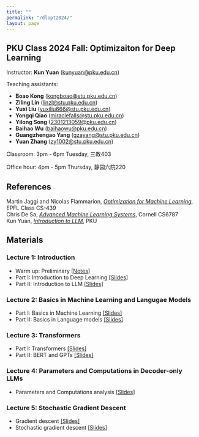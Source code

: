```yaml
---
title: ""
permalink: "/dlopt2024/"
layout: page
---
```


## PKU Class 2024 Fall: Optimizaiton for Deep Learning

Instructor: **Kun Yuan** (kunyuan@pku.edu.cn) <br>

Teaching assistants: 
- **Boao Kong** (kongboao@stu.pku.edu.cn) <br> 
- **Ziling Lin** (linzl@stu.pku.edu.cn) <br>
- **Yuxi Liu** (yuxiliu666@stu.pku.edu.cn) <br>
- **Yongqi Qiao** (miraclefalls@stu.pku.edu.cn) <br>
- **Yilong Song** (2301213059@pku.edu.cn) <br>
- **Baihao Wu** (baihaowu@pku.edu.cn) <br>
- **Guangzhengao Yang** (gzayang@stu.pku.edu.cn) <br>
- **Yuan Zhang** (zy1002@stu.pku.edu.cn) <br>

Classroom: 3pm - 6pm Tuesday, 三教403

Office hour: 4pm - 5pm Thursday, 静园六院220

## References
Martin Jaggi and Nicolas Flammarion, *[Optimization for Machine Learning](https://github.com/epfml/OptML_course)*, EPFL Class CS-439 <br>
Chris De Sa, *[Advanced Machine Learning Systems](https://www.cs.cornell.edu/courses/cs6787/2021fa/)*, Cornell CS6787 <br>
Kun Yuan, *[Introduction to LLM](https://kunyuan827.github.io/llm2024/)*, PKU

## Materials

### Lecture 1: Introduction <br>
- Warm up: Preliminary [[Notes]](https://github.com/kunyuan827/kunyuan827.github.io/raw/master/resources/notes_ch0.pdf) <br>
- Part   I: Introduction to Deep Learning [[Slides]](https://github.com/kunyuan827/kunyuan827.github.io/raw/master/teaching/DLOpt2024/Intro1.pdf) <br> 
- Part  II: Introduction to LLM [[Slides]](https://github.com/kunyuan827/kunyuan827.github.io/raw/master/teaching/DLOpt2024/Intro2.pdf)

### Lecture 2: Basics in Machine Learning and Langugae Models <br>
- Part   I: Basics in Machine Learning [[Slides]](https://github.com/kunyuan827/kunyuan827.github.io/raw/master/teaching/DLOpt2024/02_MLBasics.pdf) <br> 
- Part  II: Basics in Language models [[Slides]](https://github.com/kunyuan827/kunyuan827.github.io/raw/master/teaching/DLOpt2024/03_langmodel.pdf)

### Lecture 3: Transformers <br>
- Part   I: Transformers [[Slides]](https://github.com/kunyuan827/kunyuan827.github.io/raw/master/teaching/DLOpt2024/04_transformer.pdf) <br>
- Part   II: BERT and GPTs [[Slides]](https://github.com/kunyuan827/kunyuan827.github.io/raw/master/teaching/DLOpt2024/Bert_and_GPT.pdf)

### Lecture 4: Parameters and Computations in Decoder-only LLMs <br>
- Parameters and Computations analysis [[Slides]](https://github.com/kunyuan827/kunyuan827.github.io/raw/master/teaching/DLOpt2024/04_Parameter_analysis.pdf)  <br>

### Lecture 5: Stochastic Gradient Descent <br>
- Gradient descent [[Slides]](https://github.com/kunyuan827/kunyuan827.github.io/raw/master/teaching/DLOpt2024/05_GD.pdf)  <br>
- Stochastic gradient descent [[Slides]](https://github.com/kunyuan827/kunyuan827.github.io/raw/master/teaching/DLOpt2024/06_SGD.pdf)  <br>

<!--
### Lecture 2: Gradient descent <br>

- Notes: Gradient descent [[Notes_GH]](https://github.com/kunyuan827/kunyuan827.github.io/raw/master/resources/notes_ch1.pdf) [[Notes_BD]](https://pan.baidu.com/s/1FlAAZwhMAkoScx4LDURrPg?pwd=sbwk) <br>
- Slides: Gradient descent [[Slides_GH]](https://github.com/kunyuan827/kunyuan827.github.io/raw/master/resources/Lec2_gradient_descent.pdf) [[Slides_BD]](https://pan.baidu.com/s/1QgNjBzOeqJFq5QFVFLBIgw?pwd=ec6j)  <br>
- **Homework 2**: [[Homework_GH]](https://github.com/kunyuan827/kunyuan827.github.io/raw/master/resources/hw1.pdf) [[Homework_BD]](https://pan.baidu.com/s/1nEhmFrNYgvQssAY_jsBzXQ?pwd=4h9y)  <br> 
- Reading: <br>
    - Stephen Boyd and Lieven Vandenberghe, *Convex Optimization*, Cambridge university press, 2004. [Ch. 2 and 3] <br>
    - Yurii Nesterov, *Introductory lectures on convex optimization: A basic course*, Springer Science & Business Media, 2003 [Sec. 2.1.1, 2.1.3, and 2.1.5] <br>
    - Aston Zhang, Zack C. Lipton, Mu Li, and Alex J. Smola, *[Dive into Deep Learning](https://d2l.ai/index.html)*, [Sec. 5.3]

### Lecture 3: Accelerated gradient descent <br>

- Notes: Accelerated gradient descent [[Notes_GH]](https://github.com/kunyuan827/kunyuan827.github.io/raw/master/resources/notes_ch3.pdf)[[Notes_BD]](https://pan.baidu.com/s/1hxAKGKpiaRTGyKCRymrU5A?pwd=nery) <br>
- Part  I: Polyak momentum; Nesterov momentum; Anderson acceleration; Lower bound [[Slides_GH]](https://github.com/kunyuan827/kunyuan827.github.io/raw/master/resources/Lec3_1_acc_GD.pdf) [[Slides_BD]](https://pan.baidu.com/s/1sefTbKt7AEMZmEfNRNvMXA?pwd=gc27)  <br>
- Part II: Preconditoned GD [[Slides_GH]](https://github.com/kunyuan827/kunyuan827.github.io/raw/master/resources/Lec3_2_precond_GD.pdf) [[Slides_BD]](https://pan.baidu.com/s/1ackF2-iU2yFiP-ixhXa6wg?pwd=nc77)  <br>
- **Homework 3**: [[Homework_GH]](https://github.com/kunyuan827/kunyuan827.github.io/raw/master/resources/hw3.pdf) [[Homework_BD]](https://pan.baidu.com/s/1tqYdqBcTfdgKAWuPJMYDPQ?pwd=7ds9)  <br> 
- Reading: <br>
    - Yurii Nesterov, *Introductory lectures on convex optimization: A basic course*, Springer Science & Business Media, 2003 [Sec. 2.1.2, 2.1.4, and 2.2] <br>
    - Vien V. Mai and Mikael Johansson, *[Anderson Acceleration of Proximal Gradient Methods](https://arxiv.org/abs/1910.08590)*, International Conference on Machine Learning (ICML), 2020

### Lecture 4: Projected gradient descent and Proximal gradient descent <br>

- Notes: Projected gradient descent [[Notes_GH]](https://github.com/kunyuan827/kunyuan827.github.io/raw/master/resources/notes_ch4_1.pdf)[[Notes_BD]](https://pan.baidu.com/s/1z5pxGqRZLlfnCq6LbM2PPg?pwd=ut8r); Proximal gradient descent [[Notes_GH]](https://github.com/kunyuan827/kunyuan827.github.io/raw/master/resources/notes_ch4_2.pdf)[[Notes_BD]](https://pan.baidu.com/s/1AlgaCL9IBnQroGWO4TFInw?pwd=wkn3) <br>
- Part  I: Projection; Constrained minimization; Projected gradient descent [[Slides_GH]](https://github.com/kunyuan827/kunyuan827.github.io/raw/master/resources/Lec4_1_Projected_GD.pdf) [[Slides_BD]](https://pan.baidu.com/s/1_z-KtyxBjP_5H05fneNKqw?pwd=9p7u)  <br>
- Part II: Regularizers; Proximity operator; Proximal gradient descent [[Slides_GH]](https://github.com/kunyuan827/kunyuan827.github.io/raw/master/resources/Lec4_2_Prox_GD.pdf) [[Slides_BD]](https://pan.baidu.com/s/14YWUlhm9ZhDMdUWQ9Cbl9g?pwd=k9pd)  <br>
- **Homework 4**: [[Homework_GH]](https://github.com/kunyuan827/kunyuan827.github.io/raw/master/resources/hw4.pdf) [[Homework_BD]](https://pan.baidu.com/s/1qtKFoyB-qvZzBAhJxprP7w?pwd=b6r9)  <br>

### Lecture 5: Zeroth-order optimization <br>

- Notes: Zeroth-order optimization [[Notes_GH]](https://github.com/kunyuan827/kunyuan827.github.io/raw/master/resources/notes_ch5.pdf)[[Notes_BD]](https://pan.baidu.com/s/1HmcdYHP_VuYsojv_dJuWXw?pwd=c59t)
- Notes: ZO-GD with sphere smoothing [[Notes_GH]](https://github.com/kunyuan827/kunyuan827.github.io/raw/master/resources/notes_ch5_1.pdf)[[Notes_BD]](https://pan.baidu.com/s/1eS5hkqeDHW3otQ2HLHHsUA?pwd=g1rf)
- Slides: Zeroth-order gradient descent; Finite difference; Linear interpolation; Sphere smoothing [[Slides_GH]](https://github.com/kunyuan827/kunyuan827.github.io/raw/master/resources/Lec5_ZO_GD.pdf) [[Slides_BD]](https://pan.baidu.com/s/14ZaQoEpS7ou9laIK9vg_qA?pwd=yk3b)  <br>
- **Homework 5**: [[Homework_GH]](https://github.com/kunyuan827/kunyuan827.github.io/raw/master/resources/hw5.pdf) [[Homework_BD]](https://pan.baidu.com/s/19I-EpqvqtQpqxiUJD_bWCQ?pwd=nqwu)  <br>
- Reading: <br>
    - Yujie Tang, *[Introduction to Zeroth-Order Optimization](https://tyj518.github.io/files/lecture_notes_zo.pdf)*, 2022
    - Ahmad Ajalloeian and Sebastian U. Stich, *[On the Convergence of SGD with Biased Gradients](https://arxiv.org/abs/2008.00051)*, 2021
    - Sijia Liu et. al., *[A Primer on Zeroth-Order Optimization in Signal Processing and Machine Learning](https://arxiv.org/abs/2006.06224)*, 2020
    - Sadhika Malladi et. al., *[Fine-Tuning Language Models with Just Forward Passes](https://arxiv.org/abs/2305.17333)*,2023

### Lecture 6: Stochastic gradient descent <br>

- Notes: Stochastic gradient descent [[Notes_GH]](https://github.com/kunyuan827/kunyuan827.github.io/raw/master/resources/notes_ch6.pdf)[[Notes_BD]](https://pan.baidu.com/s/1PVrSZAMJhOnkpUbqnXYhPA?pwd=ubss)
- Part I: Stochastic optimization; Stochastic gradient descent; Mini-batch SGD [[Slides_GH]](https://github.com/kunyuan827/kunyuan827.github.io/raw/master/resources/Lec6_1_SGD.pdf) [[Slides_BD]](https://pan.baidu.com/s/1Xvc0ov5IvdVNsOffPX1m6Q?pwd=ivpm)  <br>
- Part II: Introduction to convolutional neural network [[Slides_GH]](https://github.com/kunyuan827/kunyuan827.github.io/raw/master/resources/Lec6_2_CNN.pdf) [[Slides_BD]](https://pan.baidu.com/s/1d_ouKEHfLyBuM9kGcgynIQ?pwd=ccd2)  <br>
- **Homework 6**: [[Homework_GH]](https://github.com/kunyuan827/kunyuan827.github.io/raw/master/resources/hw6.pdf) [[Homework_BD]](https://pan.baidu.com/s/1y7gSopjEB4c1_vB7vd5FLg?pwd=zn2z)  <br>
- Reading: <br>
    - Rong Ge et al., *[Escaping from saddle points—online stochastic gradient for tensor decomposition](http://proceedings.mlr.press/v40/Ge15.pdf)*, Conference on learning theory, 2015
    - Chi Jin et al., *[How to escape saddle points efficiently](https://proceedings.mlr.press/v70/jin17a.html)*, International conference on machine learning, 2017.
    - *[Student Notes: Convolutional Neural Networks (CNN) Introduction](https://indoml.com/2018/03/07/student-notes-convolutional-neural-networks-cnn-introduction/)*
    - Andrew Ng, *[Convolutional Neural Networks](https://www.bilibili.com/video/BV1BF411w7xQ/?spm_id_from=333.337.search-card.all.click)*
 
### Lecture 7: Stochastic gradient descent: sampling strategy and stability <br>

- Notes: Sampling and Stability [[Notes_GH]](https://github.com/kunyuan827/kunyuan827.github.io/raw/master/resources/notes_ch7.pdf)[[Notes_BD]](https://pan.baidu.com/s/1WUkqEOV4pOIQoruFn2MjCw?pwd=8rku)
- Part I: SGD with finite sample size; importance sampling; random reshuffling [[Slides_GH]](https://github.com/kunyuan827/kunyuan827.github.io/raw/master/resources/Lec7_1_sampling.pdf)  [[Slides_BD]](https://pan.baidu.com/s/1IxV1awpa-BYnMT_ww1r8uQ?pwd=a9ni) <br>
- Part II: GD stability; SGD stability; Sharpness-aware minimization [[Slides_GH]](https://github.com/kunyuan827/kunyuan827.github.io/raw/master/resources/Lec7_2_stability.pdf)  [[Slides_BD]](https://pan.baidu.com/s/1HYncozXFxVeGLGKkSShvhw?pwd=6at9)<br>
- **Homework 7**: [[Homework_GH]](https://github.com/kunyuan827/kunyuan827.github.io/raw/master/resources/hw7.pdf) [[Homework_BD]](https://pan.baidu.com/s/18lj6tEy2Ps7m_gsFnJrOMg?pwd=2huk)  <br>
- Reading: <br>
    - Kun Yuan et al., *[Stochastic gradient descent with finite samples sizes](https://ieeexplore.ieee.org/document/7738878)*, IEEE Workshop on Machine Learning for Signal Processing, 2016
    - Peilin Zhao and Tong Zhang, *[Stochastic Optimization with Importance Sampling for Regularized Loss Minimization](https://proceedings.mlr.press/v37/zhaoa15.html)*, ICML, 2015.
    - Bicheng Ying et al., *[Stochastic Learning under Random Reshuffling with Constant Step-sizes](https://arxiv.org/abs/1803.07964)*, IEEE Transactions on Signal Processing, 2018
    - Lei Wu et al., *[How SGD selects the global minima in over-parameterized learning: A dynamical stability perspective](https://papers.nips.cc/paper_files/paper/2018/hash/6651526b6fb8f29a00507de6a49ce30f-Abstract.html)*, NeurIPS 2018
    - Lei Wu et al., *[The alignment property of sgd noise and how it helps select flat minima: A stability analysis](https://arxiv.org/abs/2207.02628)*, NeurIPS 2022
    - Pierre Foret et al., *[Sharpness-Aware Minimization for Efficiently Improving Generalization](https://arxiv.org/abs/2010.01412)*, ICML, 2020

### Lecture 8: Momentum and Adaptive SGD <br>

- Notes I: Momentum SGD [[Notes_GH]](https://github.com/kunyuan827/kunyuan827.github.io/raw/master/resources/notes_ch8_1.pdf)[[Notes_BD]](https://pan.baidu.com/s/1EEV-n-UoDN_0PVSsBvUOSg?pwd=gaxf) <br>
- Notes II: Adaptive SGD [[Notes_GH]](https://github.com/kunyuan827/kunyuan827.github.io/raw/master/resources/notes_ch8_2.pdf)[[Notes_BD]](https://pan.baidu.com/s/1eFHbWuFRaaibWJ9wNOly_g?pwd=799k) <br>
- Part I: Momentum SGD; SGD with Nesterov momentum; lower bound in stochastic optimization [[Slides_GH]](https://github.com/kunyuan827/kunyuan827.github.io/raw/master/resources/Lec8_1_mSGD.pdf)  [[Slides_BD]](https://pan.baidu.com/s/1FJVoDRMLU6iZa76Bf87e0g?pwd=feex) <br>
- Part II: Preconditioned SGD; AdaGrad; RMSProp; Adam; AdamW [[Slides_GH]](https://github.com/kunyuan827/kunyuan827.github.io/raw/master/resources/Lec8_2_Adaptive_SGD.pdf)  [[Slides_BD]](https://pan.baidu.com/s/1DRdv77mSLZTN-ifFn5GuGA?pwd=cvke)<br>
- **Homework**: No homework  <br>
- Reading: <br>
   - Ilya Sutskever et al., *[On the importance of initialization and momentum in deep learning](http://proceedings.mlr.press/v28/sutskever13.html)*, ICML, 2013
   - Kun Yuan et al., *[On the influence of momentum acceleration on online learning](https://jmlr.org/papers/v17/16-157.html)*, JMLR, 2016
   - John Duchi et al., *[Adaptive subgradient methods for online learning and stochastic optimization](https://www.jmlr.org/papers/volume12/duchi11a/duchi11a.pdf)*, JMLR, 2011
   - Diederik P. Kingma et al., *[Adam: A Method for Stochastic Optimization](https://arxiv.org/abs/1412.6980)*, 2014
   - Zhishuai Guo et al., *[A novel convergence analysis for algorithms of the adam family](https://arxiv.org/abs/2112.03459)*, 2021
   - Ilya Loshchilov et al., *[Decoupled Weight Decay Regularization](https://openreview.net/forum?id=Bkg6RiCqY7)*, ICLR, 2019

### Lecture 9: Variance reduction <br>

- Notes I: Variance reduction[[Notes_GH]](https://github.com/kunyuan827/kunyuan827.github.io/raw/master/resources/notes_ch9.pdf)[[Notes_BD]](https://pan.baidu.com/s/1EEV-n-UoDN_0PVSsBvUOSg?pwd=gaxf) <br>
- Part I: SAGA; SVRG [[Slides_GH]](https://github.com/kunyuan827/kunyuan827.github.io/raw/master/resources/Lec9_1_VR.pdf)  [[Slides_BD]](https://pan.baidu.com/s/1XZ33pflapuqZS5LrplcRzA?pwd=jr5i) <br>
- Part II: Recurrent Neural Network [[Slides_GH]](https://github.com/kunyuan827/kunyuan827.github.io/raw/master/resources/Lec9_2_RNN.pdf)  [[Slides_BD]](https://pan.baidu.com/s/1TNGnpDqF3SwlHE1ccb4T-w?pwd=exdw)<br>
- Part III: Attention [[Slides_GH]](https://github.com/kunyuan827/kunyuan827.github.io/raw/master/resources/Lec9_3_attention.pdf)  [[Slides_BD]](https://pan.baidu.com/s/1ZfNHKd710sDqcI8OArsUBg?pwd=gs3q)<br>
- **Homework**: No homework  <br>
- Reading: <br>
   - Rie Johnson et al., *[Accelerating stochastic gradient descent using predictive variance reduction](https://proceedings.neurips.cc/paper_files/paper/2013/file/ac1dd209cbcc5e5d1c6e28598e8cbbe8-Paper.pdf)*, NeurIPS 2013
   - Aaron Defazio et al., *[SAGA: A Fast Incremental Gradient Method With Support for Non-Strongly Convex Composite Objectives](https://proceedings.neurips.cc/paper_files/paper/2014/hash/ede7e2b6d13a41ddf9f4bdef84fdc737-Abstract.html)*, NeurIPS 2014
   - [Introduction to recurrent neural network](https://stanford.edu/~shervine/teaching/cs-230/cheatsheet-recurrent-neural-networks)
   - [Dive into deep learning: RNN](https://d2l.ai/chapter_recurrent-neural-networks/index.html)
   - [Dive into deep learning: Attention](https://d2l.ai/chapter_attention-mechanisms-and-transformers/index.html)

### Lecture 10-1: Adversarial learning <br>
- Adversarial attacks; FGSM; PGD; Adversarial learning [[Slides_GH]](https://github.com/kunyuan827/kunyuan827.github.io/raw/master/resources/Lec10_1_adversarial_learning.pdf)  [[Slides_BD]](https://pan.baidu.com/s/14dUPmJnW1Ckg83djgTffog?pwd=4jm1) <br>
- Reading: <br>
   - Ian J. Goodfellow et al., *[Explaining and harnessing adversarial examples](https://arxiv.org/abs/1412.6572)*, 2014.
   - Aleksander Madry et al., *[Towards Deep Learning Models Resistant to Adversarial Attacks](https://openreview.net/pdf?id=rJzIBfZAb)*, ICLR 2018.
   - Ali Shafahi et al., *[Adversarial training for free!](https://proceedings.neurips.cc/paper_files/paper/2019/hash/7503cfacd12053d309b6bed5c89de212-Abstract.html)*, NeurIPS 2019.
   - Eric Wong et al., *[Fast is better than free: Revisiting adversarial training](https://arxiv.org/abs/2001.03994)*, ICLR 2019.

### Lecture 10-2: Gradient clipping <br>
- Gradient exploding; Gradient clipping; L0-L1 smoothness [[Slides_GH]](https://github.com/kunyuan827/kunyuan827.github.io/raw/master/resources/Lec10_2_Grad_clip.pdf)  [[Slides_BD]](https://pan.baidu.com/s/1P61f-jlDLVABGaNjdqy_rw?pwd=8pff) <br>
- **Homework 8**: [[Homework_GH]](https://github.com/kunyuan827/kunyuan827.github.io/raw/master/resources/hw8.pdf) [[Homework_BD]](https://pan.baidu.com/s/1b31wjwbZDXBCqX0v4I2UVw?pwd=4vfh)  <br>
- Reading: <br>
   - Jingzhao Zhang et al., *[Why gradient clipping accelerates training: A theoretical justification for adaptivity](https://arxiv.org/abs/1905.11881)*, ICLR 2019.
   - Bohang Zhang et al., *[Improved analysis of clipping algorithms for non-convex optimization](https://proceedings.neurips.cc/paper_files/paper/2020/hash/b282d1735283e8eea45bce393cefe265-Abstract.html)*, NeurIPS 2020.
   - Anastasia Koloskova et al., *[Revisiting Gradient Clipping: Stochastic bias and tight convergence guarantees](https://arxiv.org/abs/2305.01588)*, ICML 2023.


### Lecture 11: Mixed-Precision Training <br>
- FP32; FP16; Mixed-precision training; 8 bit Adam optimizer; SGD with mixed precision [[Slides_GH]](https://github.com/kunyuan827/kunyuan827.github.io/raw/master/resources/Lec11_mixed_precision.pdf)[[Slides_BD]](https://pan.baidu.com/s/1y7M1Wi4EeFcBNW3w_wJiFA?pwd=yh5x) <br>
- Transformer [[Slides_GH]](https://github.com/kunyuan827/kunyuan827.github.io/raw/master/resources/Transformer.pdf)[[Slides_BD]](https://pan.baidu.com/s/1nBquf_qLoVjgUkQ0_bcQVw?pwd=wdsi) <br>
- **Homework 9**: [[Homework_GH]](https://github.com/kunyuan827/kunyuan827.github.io/raw/master/resources/hw9.pdf) [[Homework_BD]](https://pan.baidu.com/s/1c6NVvqO83JHmyNDQ7hkW5w?pwd=9djs)  <br>
- Reading: <br>
   - Paulius Micikevicius et al., *[Mixed Precision Training](https://arxiv.org/abs/1710.03740)*, ICLR 2018.
   - Tim Dettmers et al., *[8-bit Optimizers via Block-wise Quantization](https://arxiv.org/abs/2110.02861)*, ICLR 2022.
   - Dan Alistarh et.al., *[QSGD: Communication-Efficient SGD via Gradient Quantization and Encoding](https://arxiv.org/abs/1610.02132)*, NeurIPS 2017.
   - *[Transformer模型详解](https://zhuanlan.zhihu.com/p/338817680)*.

### Lecture 12: Meta Learning <br>
- Part I: Introduction to Meta Learning (We will use the great [Slides](https://speech.ee.ntu.edu.tw/~hylee/ml/ml2021-course-data/meta_v3.pdf) from Prof. Hung-Yi Lee) <br>
- Part II: Learning to Initilize; MAML; Reptile [[Slides_GH]](https://github.com/kunyuan827/kunyuan827.github.io/raw/master/resources/Lec12_1_MAML.pdf)[[Slides_BD]](https://pan.baidu.com/s/1oJ50zAMo4bK5Q7GFkcckCw?pwd=r76z) <br>
- Part III: Learning to Optimize [[Slides_GH]](https://github.com/kunyuan827/kunyuan827.github.io/raw/master/resources/Lec12_2_learning_to_learn.pdf)[[Slides_BD]](https://pan.baidu.com/s/1Z6NWa2mFUKeZhaK-Y8B9sQ?pwd=npft) <br>
- Reading: <br>
   - Chelsea Finn et al., *[Model-Agnostic Meta-Learning for Fast Adaptation of Deep Networks](https://arxiv.org/abs/1703.03400)*, ICML 2017
   - Antreas Antoniou et al., *[How to train your MAML](https://arxiv.org/abs/1810.09502)*, ICLR 2019.
   - Alex Nichol et al., *[On First-Order Meta-Learning Algorithms](https://arxiv.org/abs/1803.02999)*, 2018.
   - Marcin Andrychowicz et.al., *[Learning to learn by gradient descent by gradient descent](https://arxiv.org/abs/1606.04474)*, NIPS 2016.
   - Karol Gregor et.al., *[Learning Fast Approximations of Sparse Coding](https://icml.cc/Conferences/2010/papers/449.pdf)*, ICML 2010.
 
### Lecture 13: Decentralized Learning <br>
- Part I: Introduction to distributed learning [[Slides_GH]](https://github.com/kunyuan827/kunyuan827.github.io/raw/master/resources/Lec13_1_DistLearning.pdf)[[Slides_BD]](https://pan.baidu.com/s/1nQcP_cKMH-PASxRgqgKFdw?pwd=r3sp)<br>
- Part II: Decentralized communication; Average consenus; Dynamic average consensus [[Slides_GH]](https://github.com/kunyuan827/kunyuan827.github.io/raw/master/resources/Lec13_2_AvgCns.pdf)[[Slides_BD]](https://pan.baidu.com/s/1xG-DSjgVwd30pZa4ACXD4Q?pwd=73fb) <br>
- Part III: DGD; Diffusion; EXTRA; Exact-Diffusion; Gradient-tracking [[Slides_GH]](https://github.com/kunyuan827/kunyuan827.github.io/raw/master/resources/Lec13_3_DeterministicAlgs.pdf)[[Slides_BD]](https://pan.baidu.com/s/1EyQUzi4V9XgJo4FDBCWuZA?pwd=9wmw) <br>
- Part IV: Transient stage; Stochastic decentralized algorithms [[Slides_GH]](https://github.com/kunyuan827/kunyuan827.github.io/raw/master/resources/Lec13_4_StoAlgs.pdf)[[Slides_BD]](https://pan.baidu.com/s/1splUfg7exWfbGP1GrTAd1Q?pwd=4wda) <br>
- Part V: Exponential graph; One-peer exponential graph; EquiTopo graph [[Slides_GH]](https://github.com/kunyuan827/kunyuan827.github.io/raw/master/resources/Lec13_5_Graphs.pdf)[[Slides_BD]](https://pan.baidu.com/s/1uBrOTN6bMEtLBS9m_T7XJg?pwd=6qcv) <br>
- Part VI: BlueFog library [[Slides_GH]](https://github.com/kunyuan827/kunyuan827.github.io/raw/master/resources/Lec13_6_BlueFog.pdf)[[Slides_BD]](https://pan.baidu.com/s/1F74_NR9FMGd5QaJMD6PDSQ?pwd=dkej) <br>
- Reading: <br>
   - Kun Yuan et al. *[On the convergence of decentralized gradient descent](https://arxiv.org/pdf/1310.7063.pdf)*, SIAM Journal on Optimization, 2016.
   - Wei Shi et al., *[EXTRA: An Exact First-Order Algorithm for Decentralized Consensus Optimization](https://arxiv.org/abs/1404.6264)*, SIAM Journal on Optimization, 2015.
   - Angelia Nedich et al., *[Achieving Geometric Convergence for Distributed Optimization over Time-Varying Graphs](https://arxiv.org/abs/1607.03218)*, SIAM Journal on Optimization, 2017.
   - Anastasia Koloskova et al., *[A Unified Theory of Decentralized SGD with Changing Topology and Local Updates](https://arxiv.org/abs/2003.10422)*, ICML 2020.
   - Kun Yuan et al., *[Removing Data Heterogeneity Influence Enhances Network Topology Dependence of Decentralized SGD](https://arxiv.org/abs/2105.08023)*, JMLR 2023.
   - Bicheng Ying et al., *[Exponential Graph is Provably Efficient for Decentralized Deep Training](https://arxiv.org/abs/2110.13363)*, NeurIPS 2021.
   - Bicheng Ying et al., *[BlueFog: Make Decentralized Algorithms Practical for Optimization and Deep Learning](https://arxiv.org/pdf/2111.04287.pdf)*, 2021.

### Lecture 14: Federated Learning <br>
- Motivation; Local update; FedAvg; Scaffold; Partial client participation [[Slides_GH]](https://github.com/kunyuan827/kunyuan827.github.io/raw/master/resources/Lec14_FL.pdf)[[Slides_BD]](https://pan.baidu.com/s/1-kZ5WLj8uR8nNPU_lHN7XA?pwd=kr26)<br>
- Reading: <br>
    - Jakub Konečný et al. *[Federated Optimization: Distributed Optimization Beyond the Datacenter](https://arxiv.org/abs/1511.03575)*, 2015.
    - Sai Praneeth Karimireddy et al. *[SCAFFOLD: Stochastic Controlled Averaging for Federated Learning](https://arxiv.org/abs/1910.06378)*, ICML 2020.
-->
